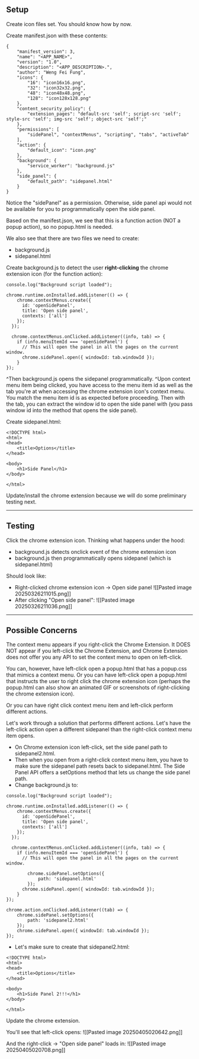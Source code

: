 ## Setup

Create icon files set. You should know how by now.

Create manifest.json with these contents:
```
{  
    "manifest_version": 3,  
    "name": "<APP_NAME>",  
    "version": "1.0",  
    "description": "<APP_DESCRIPTION>.",  
    "author": "Weng Fei Fung",
    "icons": {  
        "16": "icon16x16.png",  
        "32": "icon32x32.png",  
        "48": "icon48x48.png",  
        "128": "icon128x128.png"  
    },
    "content_security_policy": {  
        "extension_pages": "default-src 'self'; script-src 'self'; style-src 'self'; img-src 'self'; object-src 'self';"
    },
    "permissions": [
        "sidePanel", "contextMenus", "scripting", "tabs", "activeTab"
    ],
    "action": {  
        "default_icon": "icon.png"
    },
	"background": {
	    "service_worker": "background.js"
    },
    "side_panel": {
        "default_path": "sidepanel.html"
    }
}
```

Notice the "sidePanel" as a permission. Otherwise, side panel api would not be available for you to programmatically open the side panel.

Based on the manifest.json, we see that this is a function action (NOT a popup action), so no popup.html is needed.

We also see that there are two files we need to create:
- background.js
- sidepanel.html

Create background.js to detect the user **right-clicking** the chrome extension icon (for the function action):
```
console.log("Background script loaded");

chrome.runtime.onInstalled.addListener(() => {
    chrome.contextMenus.create({
      id: 'openSidePanel',
      title: 'Open side panel',
      contexts: ['all']
    });
  });
  
  chrome.contextMenus.onClicked.addListener((info, tab) => {
    if (info.menuItemId === 'openSidePanel') {
      // This will open the panel in all the pages on the current window.
      chrome.sidePanel.open({ windowId: tab.windowId });
    }
});
```

^Then background.js opens the sidepanel programmatically.
^Upon context menu item being clicked, you have access to the menu item id as well as the tab you're at when accessing the chrome extension icon's context menu. You match the menu item id is as expected before proceeding. Then with the tab, you can extract the window id to open the side panel with (you pass window id into the method that opens the side panel).


Create sidepanel.html:
```
<!DOCTYPE html>
<html>
<head>
    <title>Options</title>
</head>

<body>
    <h1>Side Panel</h1>
</body>

</html>
```

Update/install the chrome extension because we will do some preliminary testing next.

---

## Testing

Click the chrome extension icon. Thinking what happens under the hood:
- background.js detects onclick event of the chrome extension icon
- background.js then programmatically opens sidepanel (which is sidepanel.html)

Should look like:
- Right-clicked chrome extension icon -> Open side panel
  ![[Pasted image 20250326211015.png]]
- After clicking "Open side panel":
  ![[Pasted image 20250326211036.png]]


---

## Possible Concerns

The context menu appears if you right-click the Chrome Extension. It DOES NOT appear if you left-click the Chrome Extension, and Chrome Extension does not offer you any API to set the context menu to open on left-click. 

You can, however, have left-click open a popup.html that has a popup.css that mimics a context menu. Or you can have left-click open a popup.html that instructs the user to right click the chrome extension icon (perhaps the popup.html can also show an animated GIF or screenshots of right-clicking the chrome extension icon).

Or you can have right click context menu item and left-click perform different actions.

Let's work through a solution that performs different actions. Let's have the left-click action  open a different sidepanel than the right-click context menu item opens. 
- On Chrome extension icon left-click, set the side panel path to sidepanel2.html. 
- Then when you open from a right-click context menu item, you have to make sure the sidepanel path resets back to sidepanel.html. The Side Panel API offers a setOptions method that lets us change the side panel path.
- Change background.js to:
```
console.log("Background script loaded");

chrome.runtime.onInstalled.addListener(() => {
    chrome.contextMenus.create({
      id: 'openSidePanel',
      title: 'Open side panel',
      contexts: ['all']
    });
  });
  
  chrome.contextMenus.onClicked.addListener((info, tab) => {
    if (info.menuItemId === 'openSidePanel') {
      // This will open the panel in all the pages on the current window.

	    chrome.sidePanel.setOptions({
	        path: 'sidepanel.html'
	    });
      chrome.sidePanel.open({ windowId: tab.windowId });
    }
});

chrome.action.onClicked.addListener((tab) => {
    chrome.sidePanel.setOptions({
        path: 'sidepanel2.html'
    });
    chrome.sidePanel.open({ windowId: tab.windowId });
});
```

- Let's make sure to create that sidepanel2.html:
```
<!DOCTYPE html>
<html>
<head>
    <title>Options</title>
</head>

<body>
    <h1>Side Panel 2!!!</h1>
</body>

</html>
```

Update the chrome extension. 

You'll see that left-click opens:
![[Pasted image 20250405020642.png]]

And the right-click -> "Open side panel" loads in:
![[Pasted image 20250405020708.png]]
